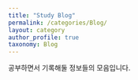 ```yaml
---
title: "Study Blog"
permalink: /categories/Blog/
layout: category
author_profile: true
taxonomy: Blog
---
```


공부하면서 기록해둘 정보들의 모음입니다.
